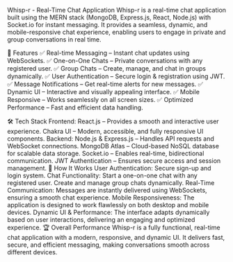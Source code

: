 Whisp-r - Real-Time Chat Application
Whisp-r is a real-time chat application built using the MERN stack (MongoDB, Express.js, React, Node.js) with Socket.io for instant messaging. It provides a seamless, dynamic, and mobile-responsive chat experience, enabling users to engage in private and group conversations in real time.

🚀 Features
✅ Real-time Messaging – Instant chat updates using WebSockets.
✅ One-on-One Chats – Private conversations with any registered user.
✅ Group Chats – Create, manage, and chat in groups dynamically.
✅ User Authentication – Secure login & registration using JWT.
✅ Message Notifications – Get real-time alerts for new messages.
✅ Dynamic UI – Interactive and visually appealing interface.
✅ Mobile Responsive – Works seamlessly on all screen sizes.
✅ Optimized Performance – Fast and efficient data handling.

🛠 Tech Stack
Frontend:
React.js – Provides a smooth and interactive user experience.
Chakra UI – Modern, accessible, and fully responsive UI components.
Backend:
Node.js & Express.js – Handles API requests and WebSocket connections.
MongoDB Atlas – Cloud-based NoSQL database for scalable data storage.
Socket.io – Enables real-time, bidirectional communication.
JWT Authentication – Ensures secure access and session management.
🎯 How It Works
User Authentication: Secure sign-up and login system.
Chat Functionality:
Start a one-on-one chat with any registered user.
Create and manage group chats dynamically.
Real-Time Communication: Messages are instantly delivered using WebSockets, ensuring a smooth chat experience.
Mobile Responsiveness: The application is designed to work flawlessly on both desktop and mobile devices.
Dynamic UI & Performance: The interface adapts dynamically based on user interactions, delivering an engaging and optimized experience.
🏆 Overall Performance
Whisp-r is a fully functional, real-time chat application with a modern, responsive, and dynamic UI. It delivers fast, secure, and efficient messaging, making conversations smooth across different devices.


